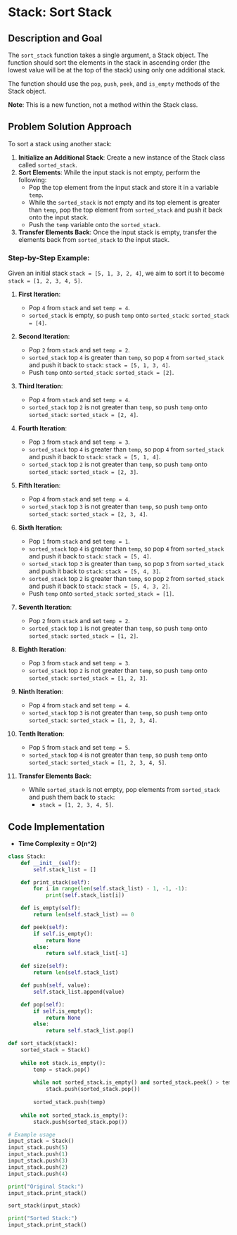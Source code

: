 # Stack: Sort Stack 

## Description and Goal

The `sort_stack` function takes a single argument, a Stack object. The function should sort the elements in the stack in ascending order (the lowest value will be at the top of the stack) using only one additional stack.

The function should use the `pop`, `push`, `peek`, and `is_empty` methods of the Stack object.

**Note**: This is a new function, not a method within the Stack class.

## Problem Solution Approach

To sort a stack using another stack:

1. **Initialize an Additional Stack**: Create a new instance of the Stack class called `sorted_stack`.
2. **Sort Elements**: While the input stack is not empty, perform the following:
   - Pop the top element from the input stack and store it in a variable `temp`.
   - While the `sorted_stack` is not empty and its top element is greater than `temp`, pop the top element from `sorted_stack` and push it back onto the input stack.
   - Push the `temp` variable onto the `sorted_stack`.
3. **Transfer Elements Back**: Once the input stack is empty, transfer the elements back from `sorted_stack` to the input stack.

### Step-by-Step Example:

Given an initial stack `stack = [5, 1, 3, 2, 4]`, we aim to sort it to become `stack = [1, 2, 3, 4, 5]`.

1. **First Iteration**:
   - Pop `4` from `stack` and set `temp = 4`.
   - `sorted_stack` is empty, so push `temp` onto `sorted_stack`: `sorted_stack = [4]`.

2. **Second Iteration**:
   - Pop `2` from `stack` and set `temp = 2`.
   - `sorted_stack` top `4` is greater than `temp`, so pop `4` from `sorted_stack` and push it back to `stack`: `stack = [5, 1, 3, 4]`.
   - Push `temp` onto `sorted_stack`: `sorted_stack = [2]`.

3. **Third Iteration**:
   - Pop `4` from `stack` and set `temp = 4`.
   - `sorted_stack` top `2` is not greater than `temp`, so push `temp` onto `sorted_stack`: `sorted_stack = [2, 4]`.

4. **Fourth Iteration**:
   - Pop `3` from `stack` and set `temp = 3`.
   - `sorted_stack` top `4` is greater than `temp`, so pop `4` from `sorted_stack` and push it back to `stack`: `stack = [5, 1, 4]`.
   - `sorted_stack` top `2` is not greater than `temp`, so push `temp` onto `sorted_stack`: `sorted_stack = [2, 3]`.

5. **Fifth Iteration**:
   - Pop `4` from `stack` and set `temp = 4`.
   - `sorted_stack` top `3` is not greater than `temp`, so push `temp` onto `sorted_stack`: `sorted_stack = [2, 3, 4]`.

6. **Sixth Iteration**:
   - Pop `1` from `stack` and set `temp = 1`.
   - `sorted_stack` top `4` is greater than `temp`, so pop `4` from `sorted_stack` and push it back to `stack`: `stack = [5, 4]`.
   - `sorted_stack` top `3` is greater than `temp`, so pop `3` from `sorted_stack` and push it back to `stack`: `stack = [5, 4, 3]`.
   - `sorted_stack` top `2` is greater than `temp`, so pop `2` from `sorted_stack` and push it back to `stack`: `stack = [5, 4, 3, 2]`.
   - Push `temp` onto `sorted_stack`: `sorted_stack = [1]`.

7. **Seventh Iteration**:
   - Pop `2` from `stack` and set `temp = 2`.
   - `sorted_stack` top `1` is not greater than `temp`, so push `temp` onto `sorted_stack`: `sorted_stack = [1, 2]`.

8. **Eighth Iteration**:
   - Pop `3` from `stack` and set `temp = 3`.
   - `sorted_stack` top `2` is not greater than `temp`, so push `temp` onto `sorted_stack`: `sorted_stack = [1, 2, 3]`.

9. **Ninth Iteration**:
   - Pop `4` from `stack` and set `temp = 4`.
   - `sorted_stack` top `3` is not greater than `temp`, so push `temp` onto `sorted_stack`: `sorted_stack = [1, 2, 3, 4]`.

10. **Tenth Iteration**:
    - Pop `5` from `stack` and set `temp = 5`.
    - `sorted_stack` top `4` is not greater than `temp`, so push `temp` onto `sorted_stack`: `sorted_stack = [1, 2, 3, 4, 5]`.

11. **Transfer Elements Back**:
    - While `sorted_stack` is not empty, pop elements from `sorted_stack` and push them back to `stack`:
      - `stack = [1, 2, 3, 4, 5]`.

## Code Implementation
* **Time Complexity = O(n^2)**

```python
class Stack:
    def __init__(self):
        self.stack_list = []

    def print_stack(self):
        for i in range(len(self.stack_list) - 1, -1, -1):
            print(self.stack_list[i])

    def is_empty(self):
        return len(self.stack_list) == 0

    def peek(self):
        if self.is_empty():
            return None
        else:
            return self.stack_list[-1]

    def size(self):
        return len(self.stack_list)

    def push(self, value):
        self.stack_list.append(value)

    def pop(self):
        if self.is_empty():
            return None
        else:
            return self.stack_list.pop()

def sort_stack(stack):
    sorted_stack = Stack()
    
    while not stack.is_empty():
        temp = stack.pop()
        
        while not sorted_stack.is_empty() and sorted_stack.peek() > temp:
            stack.push(sorted_stack.pop())
        
        sorted_stack.push(temp)
    
    while not sorted_stack.is_empty():
        stack.push(sorted_stack.pop())

# Example usage
input_stack = Stack()
input_stack.push(5)
input_stack.push(1)
input_stack.push(3)
input_stack.push(2)
input_stack.push(4)

print("Original Stack:")
input_stack.print_stack()

sort_stack(input_stack)

print("Sorted Stack:")
input_stack.print_stack()
